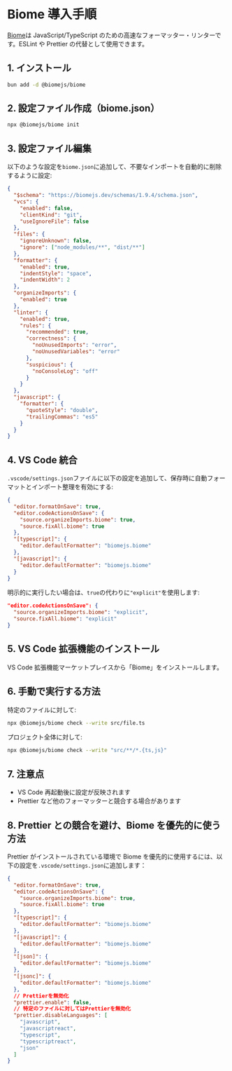 # Biome 導入手順

[Biome](https://biomejs.dev/)は JavaScript/TypeScript のための高速なフォーマッター・リンターです。ESLint や Prettier の代替として使用できます。

## 1. インストール

```bash
bun add -d @biomejs/biome
```

## 2. 設定ファイル作成（biome.json）

```bash
npx @biomejs/biome init
```

## 3. 設定ファイル編集

以下のような設定を`biome.json`に追加して、不要なインポートを自動的に削除するように設定:

```json
{
  "$schema": "https://biomejs.dev/schemas/1.9.4/schema.json",
  "vcs": {
    "enabled": false,
    "clientKind": "git",
    "useIgnoreFile": false
  },
  "files": {
    "ignoreUnknown": false,
    "ignore": ["node_modules/**", "dist/**"]
  },
  "formatter": {
    "enabled": true,
    "indentStyle": "space",
    "indentWidth": 2
  },
  "organizeImports": {
    "enabled": true
  },
  "linter": {
    "enabled": true,
    "rules": {
      "recommended": true,
      "correctness": {
        "noUnusedImports": "error",
        "noUnusedVariables": "error"
      },
      "suspicious": {
        "noConsoleLog": "off"
      }
    }
  },
  "javascript": {
    "formatter": {
      "quoteStyle": "double",
      "trailingCommas": "es5"
    }
  }
}
```

## 4. VS Code 統合

`.vscode/settings.json`ファイルに以下の設定を追加して、保存時に自動フォーマットとインポート整理を有効にする:

```json
{
  "editor.formatOnSave": true,
  "editor.codeActionsOnSave": {
    "source.organizeImports.biome": true,
    "source.fixAll.biome": true
  },
  "[typescript]": {
    "editor.defaultFormatter": "biomejs.biome"
  },
  "[javascript]": {
    "editor.defaultFormatter": "biomejs.biome"
  }
}
```

明示的に実行したい場合は、`true`の代わりに`"explicit"`を使用します:

```json
"editor.codeActionsOnSave": {
  "source.organizeImports.biome": "explicit",
  "source.fixAll.biome": "explicit"
}
```

## 5. VS Code 拡張機能のインストール

VS Code 拡張機能マーケットプレイスから「Biome」をインストールします。

## 6. 手動で実行する方法

特定のファイルに対して:

```bash
npx @biomejs/biome check --write src/file.ts
```

プロジェクト全体に対して:

```bash
npx @biomejs/biome check --write "src/**/*.{ts,js}"
```

## 7. 注意点

- VS Code 再起動後に設定が反映されます
- Prettier など他のフォーマッターと競合する場合があります

## 8. Prettier との競合を避け、Biome を優先的に使う方法

Prettier がインストールされている環境で Biome を優先的に使用するには、以下の設定を`.vscode/settings.json`に追加します：

```json
{
  "editor.formatOnSave": true,
  "editor.codeActionsOnSave": {
    "source.organizeImports.biome": true,
    "source.fixAll.biome": true
  },
  "[typescript]": {
    "editor.defaultFormatter": "biomejs.biome"
  },
  "[javascript]": {
    "editor.defaultFormatter": "biomejs.biome"
  },
  "[json]": {
    "editor.defaultFormatter": "biomejs.biome"
  },
  "[jsonc]": {
    "editor.defaultFormatter": "biomejs.biome"
  },
  // Prettierを無効化
  "prettier.enable": false,
  // 特定のファイルに対してはPrettierを無効化
  "prettier.disableLanguages": [
    "javascript",
    "javascriptreact",
    "typescript",
    "typescriptreact",
    "json"
  ]
}
```
